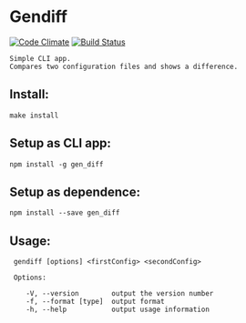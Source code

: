  # Gendiff
 [![Code Climate](https://codeclimate.com/github/VladVes/Gen-diff/badges/gpa.svg)](https://codeclimate.com/github/VladVes/Gen-diff)
[![Build Status](https://www.travis-ci.org/VladVes/Gen-diff.svg?branch=master)](https://www.travis-ci.org/VladVes/Gen-diff)

```
Simple CLI app.
Compares two configuration files and shows a difference.
```

## Install:
```
make install
```
## Setup as CLI app:
```
npm install -g gen_diff
```
## Setup as dependence:
```
npm install --save gen_diff
```

## Usage:
```
 gendiff [options] <firstConfig> <secondConfig>

 Options:

    -V, --version        output the version number
    -f, --format [type]  output format
    -h, --help           output usage information
```
